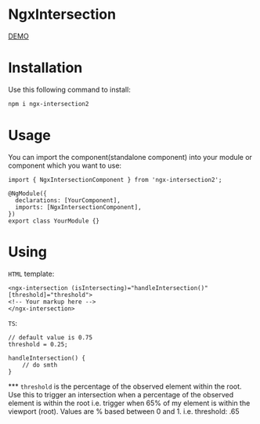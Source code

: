 # NgxIntersection

[DEMO](https://stackblitz.com/edit/angular-aj7f19?file=src/main.ts)

# Installation

Use this following command to install:

```bash
npm i ngx-intersection2
```

# Usage

You can import the component(standalone component) into your module or component which you want to use:

```
import { NgxIntersectionComponent } from 'ngx-intersection2';

@NgModule({
  declarations: [YourComponent],
  imports: [NgxIntersectionComponent],
})
export class YourModule {}
```

# Using

`HTML` template:

```
<ngx-intersection (isIntersecting)="handleIntersection()" [threshold]="threshold">
<!-- Your markup here -->
</ngx-intersection>
```

`TS`:

```
// default value is 0.75
threshold = 0.25;

handleIntersection() {
    // do smth
}
```

\*\*\* `threshold` is the percentage of the observed element within the root. Use this to trigger an intersection when a percentage of the observed element is within the root i.e. trigger when 65% of my element is within the viewport (root). Values are % based between 0 and 1. i.e. threshold: .65
